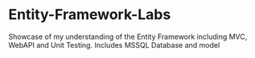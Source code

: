 # Entity-Framework-Labs
Showcase of my understanding of the Entity Framework including MVC, WebAPI and Unit Testing. Includes MSSQL Database and model
